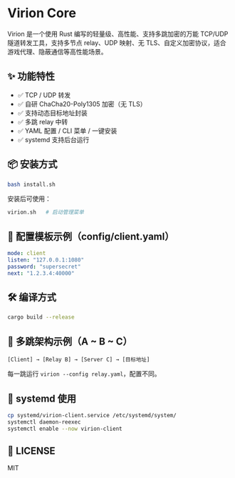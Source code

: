 # Virion Core

Virion 是一个使用 Rust 编写的轻量级、高性能、支持多跳加密的万能 TCP/UDP 隧道转发工具，支持多节点 relay、UDP 映射、无 TLS、自定义加密协议，适合游戏代理、隐蔽通信等高性能场景。

## ✨ 功能特性

- ✅ TCP / UDP 转发
- ✅ 自研 ChaCha20-Poly1305 加密（无 TLS）
- ✅ 支持动态目标地址封装
- ✅ 多跳 relay 中转
- ✅ YAML 配置 / CLI 菜单 / 一键安装
- ✅ systemd 支持后台运行

## 📦 安装方式

```bash
bash install.sh
```

安装后可使用：

```bash
virion.sh   # 启动管理菜单
```

## 🧾 配置模板示例（config/client.yaml）

```yaml
mode: client
listen: "127.0.0.1:1080"
password: "supersecret"
next: "1.2.3.4:40000"
```

## 🛠️ 编译方式

```bash
cargo build --release
```

## 🔁 多跳架构示例（A ~ B ~ C）

```text
[Client] → [Relay B] → [Server C] → [目标地址]
```

每一跳运行 `virion --config relay.yaml`，配置不同。

## 📂 systemd 使用

```bash
cp systemd/virion-client.service /etc/systemd/system/
systemctl daemon-reexec
systemctl enable --now virion-client
```

## 📃 LICENSE

MIT
